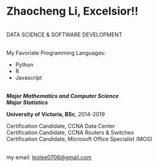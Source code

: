 # Zhaocheng Li, Excelsior!!
<br/> DATA SCIENCE & SOFTWARE DEVELOPMENT

<br/> My Favoriate Programming Languages:
  - Python
  - R
  - Javascript
  
<br/>***Major Mathematics and Computer Science***
<br/>***Major Statistics***

**University of Victoria, BSc**, 2014-2019

Certification Candidate, CCNA Data Center<br/>
Certification Candidate, CCNA Routers & Switches<br/>
Certification Candidate, Microsoft Office Specialist (MOS)

<br/>my email: leolee0706@gmail.com
